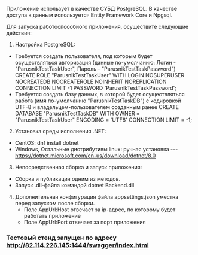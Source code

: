 Приложение использует в качестве СУБД PostgreSQL.
В качестве доступа к данным используется Entity Framework Core и Npgsql.

Для запуска работоспособного приложения, осуществите следующие действия:
1. Настройка PostgreSQL:
- Требуется создать пользователя, под которым будет осуществляться авторизация (данные по-умолчанию: Логин - "ParusnikTestTaskUser", Пароль - "ParusnikTestTaskPassword")
    CREATE ROLE "ParusnikTestTaskUser" WITH
  	LOGIN
  	NOSUPERUSER
  	NOCREATEDB
  	NOCREATEROLE
  	NOINHERIT
  	NOREPLICATION
  	CONNECTION LIMIT -1
  	PASSWORD 'ParusnikTestTaskPassword';
- Требуется создать базу данных, в которой будет осуществляться работа (имя по-умолчанию "ParusnikTestTaskDB") с кодировкой UTF-8 и владельцем-пользователем созданным ранее
    CREATE DATABASE "ParusnikTestTaskDB" 
  	WITH OWNER = "ParusnikTestTaskUser"
  	ENCODING = 'UTF8'
  	CONNECTION LIMIT = -1;
2. Установка среды исполнения .NET:
  - CentOS: dnf install dotnet
  - Windows, Остальные дистрибутивы linux: ручная установка
  --- https://dotnet.microsoft.com/en-us/download/dotnet/8.0
3. Непосредственная сборка и запуск приложения:
  - Сборка и публикация одним из методов.
  - Запуск .dll-файла командой dotnet Backend.dll
4. Дополнительная конфигурация файла appsettings.json уместна перед запуском после сборки.
    - Поле AppUrl:Host отвечает за ip-адрес, по которому будет работать приложение
    - Поле AppUrl:Port отвечает за порт приложения
   
### Тестовый стенд запущен по адресу http://82.114.226.145:1444/swagger/index.html

